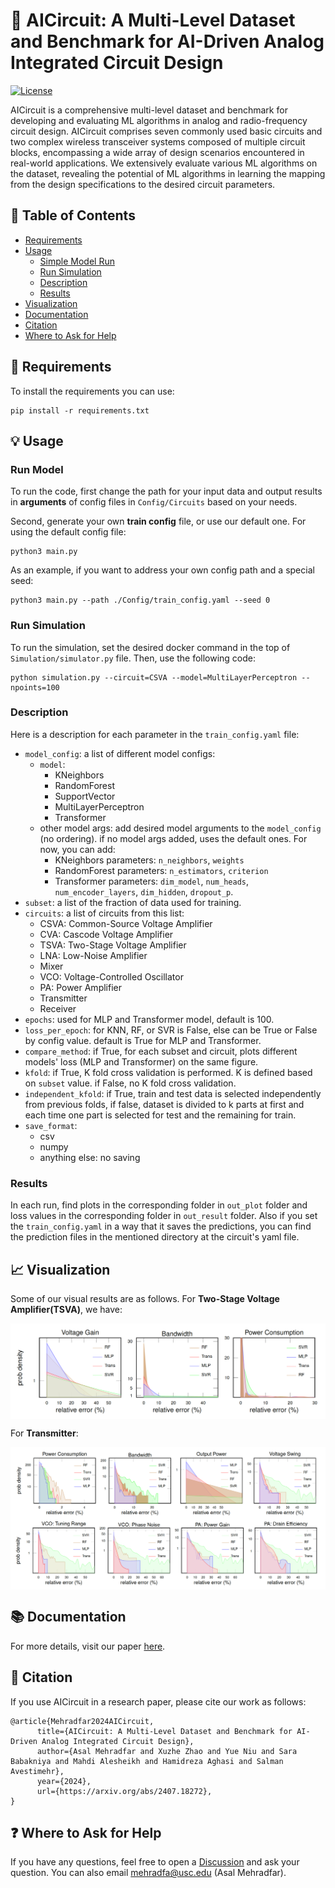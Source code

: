 # 🚀 AICircuit: A Multi-Level Dataset and Benchmark for AI-Driven Analog Integrated Circuit Design 

[![License](https://img.shields.io/badge/License-MIT-blue.svg)](https://opensource.org/license/MIT)

AICircuit is a comprehensive multi-level dataset and benchmark for developing and evaluating ML algorithms in analog and radio-frequency circuit design. AICircuit comprises seven commonly used basic circuits and two complex wireless transceiver systems composed of multiple circuit blocks, encompassing a wide array of design scenarios encountered in real-world applications. We extensively evaluate various ML algorithms on the dataset, revealing the potential of ML algorithms in learning the mapping from the design specifications to the desired circuit parameters. 

## 📖 Table of Contents

  * [Requirements](#-requirements)
  * [Usage](#-usage)
    * [Simple Model Run](#simple-model-run)
    * [Run Simulation](#run-simulation)
    * [Description](#description)
    * [Results](#results)
  * [Visualization](#-visualization)
  * [Documentation](#-documentation)
  * [Citation](#-citation)
  * [Where to Ask for Help](#-where-to-ask-for-help)

## 🔧 Requirements

To install the requirements you can use:

```
pip install -r requirements.txt
```

## 💡 Usage

### Run Model
To run the code, first change the path for your input data and output results in **arguments** of config files in `Config/Circuits` based on your needs. <br>

Second, generate your own **train config** file, or use our default one. For using the default config file:

```
python3 main.py
```

As an example, if you want to address your own config path and a special seed:

```
python3 main.py --path ./Config/train_config.yaml --seed 0
```

### Run Simulation

To run the simulation, set the desired docker command in the top of `Simulation/simulator.py` file. Then, use the following code:

```
python simulation.py --circuit=CSVA --model=MultiLayerPerceptron --npoints=100
```

### Description
Here is a description for each parameter in the `train_config.yaml` file:

  * `model_config`: a list of different model configs:
    * `model`: 
      * KNeighbors
      * RandomForest
      * SupportVector
      * MultiLayerPerceptron
      * Transformer
    * other model args: add desired model arguments to the `model_config` (no ordering). if no model args added, uses the default ones. For now, you can add:
      * KNeighbors parameters: `n_neighbors`, `weights`
      * RandomForest parameters: `n_estimators`, `criterion`
      * Transformer parameters: `dim_model`, `num_heads`, `num_encoder_layers`, `dim_hidden`, `dropout_p`. 
  * `subset`: a list of the fraction of data used for training.
  * `circuits`: a list of circuits from this list:
    * CSVA: Common-Source Voltage Amplifier
    * CVA: Cascode Voltage Amplifier
    * TSVA: Two-Stage Voltage Amplifier
    * LNA: Low-Noise Amplifier
    * Mixer
    * VCO: Voltage-Controlled Oscillator
    * PA: Power Amplifier
    * Transmitter
    * Receiver
  * `epochs`: used for MLP and Transformer model, default is 100.
  * `loss_per_epoch`: for KNN, RF, or SVR is False, else can be True or False by config value. default is True for MLP and Transformer.
  * `compare_method`: if True, for each subset and circuit, plots different models' loss (MLP and Transformer) on the same figure. 
  * `kfold`: if True, K fold cross validation is performed. K is defined based on `subset` value. if False, no K fold cross validation.
  * `independent_kfold`: if True, train and test data is selected independently from previous folds, if false, dataset is divided to k parts at first and each time one part is selected for test and the remaining for train.
  * `save_format`: 
    * csv
    * numpy
    * anything else: no saving

### Results
 
In each run, find plots in the corresponding folder in `out_plot` folder and loss values in the corresponding folder in `out_result` folder. Also if you set the `train_config.yaml` in a way that it saves the predictions, you can find the prediction files in the mentioned directory at the circuit's yaml file.

## 📈 Visualization
 
Some of our visual results are as follows. For **Two-Stage Voltage Amplifier(TSVA)**, we have:

<img align="center" src="Images/TSVA.png">

For **Transmitter**:

<img align="center" src="Images/Transmitter.png">

## 📚 Documentation
  
  For more details, visit our paper [here](https://arxiv.org/abs/2407.18272).

## 🎯 Citation 

If you use AICircuit in a research paper, please cite our work as follows:

```
@article{Mehradfar2024AICircuit,
      title={AICircuit: A Multi-Level Dataset and Benchmark for AI-Driven Analog Integrated Circuit Design}, 
      author={Asal Mehradfar and Xuzhe Zhao and Yue Niu and Sara Babakniya and Mahdi Alesheikh and Hamidreza Aghasi and Salman Avestimehr},
      year={2024},
      url={https://arxiv.org/abs/2407.18272}, 
}
```

## ❓ Where to Ask for Help

If you have any questions, feel free to open a [Discussion](https://github.com/AvestimehrResearchGroup/AICircuit/discussions) and ask your question. You can also email mehradfa@usc.edu (Asal Mehradfar).
